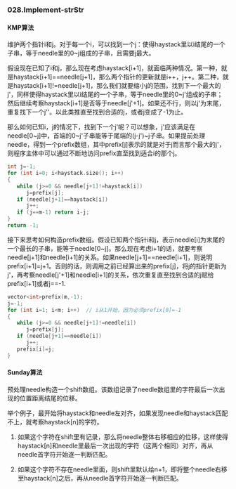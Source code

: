 ### 028.Implement-strStr

#### KMP算法

维护两个指针i和j。对于每一个i，可以找到一个j：使得haystack里以i结尾的一个子串，等于needle里的0\~j组成的子串，且需要j最大。

假设现在已知了i和j，那么现在考虑haystack[i+1]，就面临两种情况。第一种，就是haystack[i+1]==needle[j+1]，那么两个指针的更新就是i++，j++。第二种，就是haystack[i+1]!=needle[j+1]，那么我们就要缩小j的范围，找到下一个最大的j'，同样使得haystack里以i结尾的一个子串，等于needle里的0\~j'组成的子串；然后继续考察haystack[i+1]是否等于needle[j'+1]。如果还不行，则以j'为末尾，重复找下一个j''。以此类推直至找到合适的j，或者j变成了-1为止。

那么如何已知i，j的情况下，找到下一个j'呢？可以想象，j'应该满足在needle[0\~j]中，首端的0~j'子串能等于尾端的(j-j')~j子串。如果提前处理needle，得到一个prefix数组，其中prefix[j]表示的就是对于j而言那个最大的j'，则程序主体中可以通过不断地访问prefix直至找到适合i的那个j。
```cpp
int j=-1;
for (int i=0; i<haystack.size(); i++)
{
   while (j>=0 && needle[j+1]!=haystack[i])
      j=prefix[j];
   if (needle[j+1]==haystack[i])
      j++;
   if (j==m-1) return i-j;
}
return -1;
```
接下来思考如何构造prefix数组。假设已知两个指针i和j，表示needle[i]为末尾的一个最长的子串，能等于needle[0~j]。那么现在考虑i+1的话，就要考察needle[j+1]和needle[i+1]的关系。如果needle[j+1]==needle[i+1]，则说明prefix[i+1]=j+1。否则的话，则调用之前已经算出来的prefix[j]，将j的指针更新为j'，再考察needle[j'+1]和needle[i+1]的关系，依次重复直至找到合适的j赋给prefix[i+1]或者j==-1.
```cpp
vector<int>prefix(m,-1);
j=-1;
for (int i=1; i<m; i++)  // i从1开始，因为必须prefix[0]=-1
{
   while (j>=0 && needle[j+1]!=needle[i])
      j=prefix[j];
   if (needle[j+1]==needle[i])
      j++; 
   prefix[i]=j;
}
```

#### Sunday算法
预处理needle构造一个shift数组。该数组记录了needle数组里的字符最后一次出现的位置距离结尾的位移。

举个例子，最开始将haystack和needle左对齐，如果发现needle和haystack匹配不上，就考察haystack[n]的字符。

1. 如果这个字符在shift里有记录，那么将needle整体右移相应的位移，这样使得haystack[n]和needle里最后一次出现的字符（这两个相同）对齐，再从needle首字符开始逐一判断匹配。

2. 如果这个字符不存在needle里面，则shift里默认给n+1，即将整个needle右移至haystack[n]之后，再从needle首字符开始逐一判断匹配。
